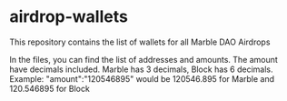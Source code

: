 # airdrop-wallets
This repository contains the list of wallets for all Marble DAO Airdrops

In the files, you can find the list of addresses and amounts. The amount have decimals included. Marble has 3 decimals, Block has 6 decimals.
Example:
"amount":"120546895" would be 
120546.895 for Marble and
120.546895 for Block
